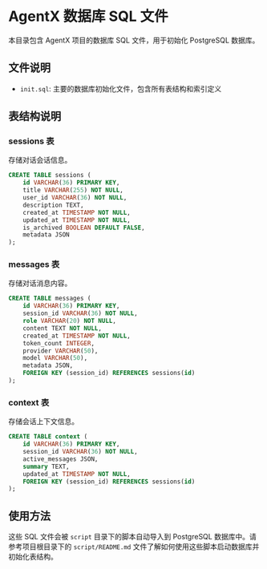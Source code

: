 # AgentX 数据库 SQL 文件

本目录包含 AgentX 项目的数据库 SQL 文件，用于初始化 PostgreSQL 数据库。

## 文件说明

- `init.sql`: 主要的数据库初始化文件，包含所有表结构和索引定义

## 表结构说明

### sessions 表

存储对话会话信息。

```sql
CREATE TABLE sessions (
    id VARCHAR(36) PRIMARY KEY,
    title VARCHAR(255) NOT NULL,
    user_id VARCHAR(36) NOT NULL,
    description TEXT,
    created_at TIMESTAMP NOT NULL,
    updated_at TIMESTAMP NOT NULL,
    is_archived BOOLEAN DEFAULT FALSE,
    metadata JSON
);
```

### messages 表

存储对话消息内容。

```sql
CREATE TABLE messages (
    id VARCHAR(36) PRIMARY KEY,
    session_id VARCHAR(36) NOT NULL,
    role VARCHAR(20) NOT NULL,
    content TEXT NOT NULL,
    created_at TIMESTAMP NOT NULL,
    token_count INTEGER,
    provider VARCHAR(50),
    model VARCHAR(50),
    metadata JSON,
    FOREIGN KEY (session_id) REFERENCES sessions(id)
);
```

### context 表

存储会话上下文信息。

```sql
CREATE TABLE context (
    id VARCHAR(36) PRIMARY KEY,
    session_id VARCHAR(36) NOT NULL,
    active_messages JSON,
    summary TEXT,
    updated_at TIMESTAMP NOT NULL,
    FOREIGN KEY (session_id) REFERENCES sessions(id)
);
```

## 使用方法

这些 SQL 文件会被 `script` 目录下的脚本自动导入到 PostgreSQL 数据库中。请参考项目根目录下的 `script/README.md` 文件了解如何使用这些脚本启动数据库并初始化表结构。 